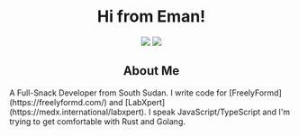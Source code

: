 
<h1 align="center">Hi from Eman!</h1>
<p align="center">
  <a href="https://twitter.com/junubiman"><img src="https://img.shields.io/badge/twitter-%231FA1F1?style=flat&logo=twitter&logoColor=white"/></a>
  <a href="https://emmanuelgatwech.codes"><img src="/website?down_color=lightgrey&down_message=offline&up_color=blue&up_message=online&url=https%3A%2F%2Fshields.io"/></a>
</p>

<h2 align="center">About Me</h2>
A Full-Snack Developer from South Sudan.
I write code for [FreelyFormd](https://freelyformd.com/) and [LabXpert](https://medx.international/labxpert).
I speak JavaScript/TypeScript and I'm trying to get comfortable with Rust and Golang.
